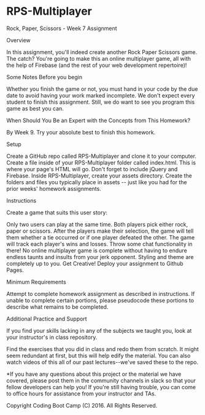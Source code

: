 # RPS-Multiplayer
Rock, Paper, Scissors - Week 7 Assignment

Overview

In this assignment, you'll indeed create another Rock Paper Scissors game. The catch? You're going to make this an online multiplayer game, all with the help of Firebase (and the rest of your web development repertoire)!


Some Notes Before you begin


Whether you finish the game or not, you must hand in your code by the due date to avoid having your work marked incomplete. 
We don't expect every student to finish this assignment. Still, we do want to see you program this game as best you can.



When Should You Be an Expert with the Concepts from This Homework?

By Week 9. Try your absolute best to finish this homework.


Setup


Create a GitHub repo called RPS-Multiplayer and clone it to your computer.
Create a file inside of your RPS-Multiplayer folder called index.html. This is where your page's HTML will go.
Don't forget to include jQuery and Firebase.
Inside RPS-Multiplayer, create your assets directory.
Create the folders and files you typically place in assets -- just like you had for the prior weeks' homework assignments.



Instructions



Create a game that suits this user story:


Only two users can play at the same time.
Both players pick either rock, paper or scissors. After the players make their selection, the game will tell them whether a tie occurred or if one player defeated the other.
The game will track each player's wins and losses.
Throw some chat functionality in there! No online multiplayer game is complete without having to endure endless taunts and insults from your jerk opponent.
Styling and theme are completely up to you. Get Creative!
Deploy your assignment to Github Pages.



Minimum Requirements

Attempt to complete homework assignment as described in instructions. If unable to complete certain portions, please pseudocode these portions to describe what remains to be completed.



Additional Practice and Support


If you find your skills lacking in any of the subjects we taught you, look at your instructor's in class repository. 


Find the exercises that you did in class and redo them from scratch. It might seem redundant at first, but this will help edify the material.
You can also watch videos of this all of our past lectures--we've saved these to the repo.


*If you have any questions about this project or the material we have covered, please post them in the community channels in slack so that your fellow developers can help you! If you're still having trouble, you can come to office hours for assistance from your instructor and TAs.


Copyright
Coding Boot Camp (C) 2016. All Rights Reserved.
